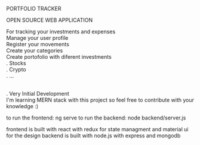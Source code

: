 PORTFOLIO TRACKER

OPEN SOURCE WEB APPLICATION

For tracking your investments and expenses
<br>
Manage your user profile
<br>
Register your movements
<br>
Create your categories
<br>
Create portofolio with diferent investments
<br>
. Stocks
<br>
. Crypto
<br>
. ...

<br>
. Very Initial Development
<br>
I'm learning MERN stack with this project so feel free to contribute with your knowledge :)

to run the frontend: ng serve
to run the backend: node backend/server.js

frontend is built with react with redux for state managment and material ui for the design
backend is built with node.js with express and mongodb
